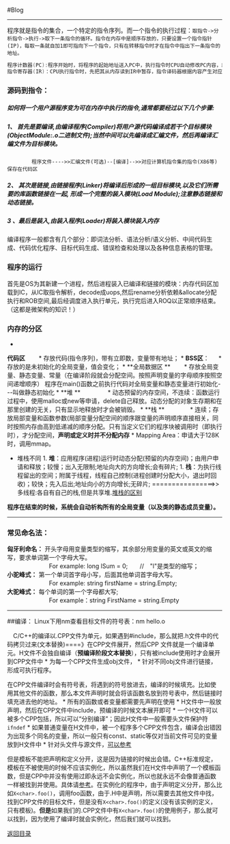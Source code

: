 #Blog
<hr>

程序就是指令的集合，一个特定的指令序列。而一个指令的执行过程：```取指令->分析指令->执行->取下一条指令的循环。指令在内存中是顺序存放的，只要设置一个指令指针(IP)，每取一条就自加1即可指向下一个指令，只有在转移指令时才在指令中指出下一条指令的地址。```
```C
程序计数器(PC):程序开始时，将程序的起始地址送入PC中，执行指令时CPU自动修改PC内容，即要执行的下一条指令的地址
指令寄存器(IR)：CPU执行指令时，先把其从内存读到IR中暂存，指令译码器根据内容产生对应微操作，执行以完成所需功能。
```
### **源码到指令：**


##### 如何将一个用户源程序变为可在内存中执行的指令,通常都要经过以下几个步骤:

##### 1、 首先是要编译,由编译程序(Compiler)将用户源代码编译成若干个目标模块(ObjectModule:.o二进制文件);当然中间可以先编译成汇编文件，然后再编译汇编文件为目标模块。
            程序文件---->>汇编文件(可选)--[编译]-->>对应计算机指令集的指令(X86等)保存在代码区

##### 2、 其次是链接,由链接程序(Linker)将编译后形成的一组目标模块,以及它们所需要的库函数链接在一起,   形成一个完整的装入模块(Load Module);注意静态链接和动态链接。

##### 3 、最后是装入,由装入程序(Loader)将装入模块装入内存
编译程序一般都含有几个部分：即词法分析、语法分析/语义分析、中间代码生成、代码优化程序、目标代码生成、错误检查和处理以及各种信息表格的管理。


### 程序的运行

首先是OS为其新建一个进程，然后进程装入已编译和链接的模块：内存代码区加载到IC，从IC取指令解析，decode成uops,然后rename分析依赖&allocate分配执行和ROB空间,最后经调度进入执行单元，执行完后进入ROQ以正常顺序结束。（这都是微架构的知识！）

### **内存的分区**
* 
**代码区**　　
    * 
存放代码(指令序列)，带有立即数，变量带有地址；
* 
**BSS区**： 　
    * 
存放的是未初始化的全局变量，值会变化；
* 
**全局数据区 **　　
    * 
存放全局变量、静态变量、常量（在编译阶段就会分配空间。按照声明变量的字母顺序按照空间递增顺序）
            程序在main()函数之前执行代码对全局变量和静态变量进行初始化---叫做静态初始化
* 
**堆 ** 　　　　
    * 
动态预留的内存空间，不连续：函数运行过程中，使用malloc或new等申请，delete自己释放。动态分配的对象生存期和在那里创建的无关，只有显示地释放时才会被销毁。
* 
**栈  **　　　　
    * 
连续；存放局部变量和函数参数(局部变量分配空间的顺序跟变量的声明顺序直接相关，同时按照内存由高到低递减的顺序分配。只有当定义它们的程序块被调用时（即执行时），才分配空间，**声明或定义时并不分配内存**
* 
Mapping Area：申请大于128K时，调用mmap。
* 堆栈不同
    1. 
**堆**：应用程序(进程)运行时动态分配(预留的内存空间)；由用户申请和释放；较慢；出入无限制;地址向大的方向增长;会有碎片;
    1. 
**栈**：为执行线程留出的空间；附属于线程，线程自己控制(进程创建时分配大小，退出时回收)；较快；先入后出;地址向小的方向增长;无碎片;
================>>   多线程:各自有自己的栈,但是共享堆.[堆栈的区别](http://blog.csdn.net/youoran/article/details/10990815)

**程序在结束的时候，系统会自动析构所有的全局变量（以及类的静态成员变量）。**
<hr>

### **常见命名法：**

**匈牙利命名：**
开头字母用变量类型的缩写，其余部分用变量的英文或英文的缩写，要求单词第一个字母大写。
<br>　　　　　　　For example: long lSum = 0;　　//　"l"是类型的缩写；<br>
**小驼峰式：**
第一个单词首字母小写，后面其他单词首字母大写。
<br>　　　　　　　For example: string firstName = string.Empty;<br>
**大驼峰式：**
每个单词的第一个字母都大写;
<br>　　　　　　　For example：string FirstName = string.Empty<br>
<hr>

##编译：
Linux下用nm查看目标文件的符号表：nm hello.o

　C/C++的编译以.CPP文件为单元，如果遇到#include，那么就把.h文件中的代码拷贝过来(文本替换)====》在CPP文件展开，然后CPP 文件就是一个编译单元。H文件不会独自编译（**预编译阶段文本替换**），只有被include使用时才会展开到CPP文件中
* 
为每一个CPP文件生成obj文件，
* 
针对不同obj文件进行链接，形成可执行程序。

在CPP文件编译时会有符号表，将遇到的符号放进去，编译的时候填充。比如使用其他文件的函数，那么本文件声明时就会将该函数名放到符号表中，然后链接时填充进去他的地址。
* 
所有的函数或者变量都需要先声明在使用
* 
H文件中一般放声明，然后在CPP文件中include，预编译的时候文本展开即可
* 
一个H文件可以被多个CPP包括，所以可以“分别编译”；因此H文件中一般需要头文件保护符```
ifndef```
* 
如果普通变量在H文件中，被一个程序多个CPP文件包含，编译会出错因为出现多个同名的变量，所以一般只有const、static等仅对当前文件可见的变量放到H文件中
* 
针对头文件与源文件，[可以参考](http://www.cnblogs.com/lidabo/archive/2012/04/17/2454568.html)

但是模板不能把声明和定义分开，这是因为链接的时候出会错。C++标准规定，模板在不被使用的时候不应该实例化，所以虽然我们在H文件中声明了一个模板函数，但是CPP中并没有使用过即永远不会实例化，所以也就永远不会像普通函数一样被找到并使用。具体请[参考](http://www.zhihu.com/question/31845821)。在实例化的程序中，由于声明定义分开，那么比如```X<char>.foo()```，调用foo函数，由于.H中是声明，所以需要去其他文件中找，找到CPP文件的目标文件，但是没有```X<char>.foo()```的定义(没有该实例的定义，只有模板)。**但是**如果我们的.CPP文件中有```X<char>.foo()```的使用例子，那么就可以找到，因为使用了编译时就会实例化，然后我们就可以找到。

[返回目录](README.md)